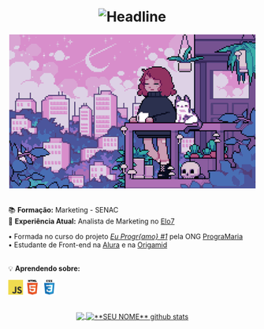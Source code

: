 ### 
<h1 align="center">
  <div align=center>
    <img
      src="https://readme-typing-svg.herokuapp.com?color=F79FB3&size=32&center=true&vCenter=true&width=600&height=50&lines=Oii,+eu+sou+a+Carol!+💟%F0%9F%91%8B;"
      alt="Headline" />
  </div>
</h1>

<div align=center>
<img src="no adventure here___.gif">
</div>
<br>

📚 **Formação:** Marketing - SENAC
<br>
💼 **Experiência Atual:** Analista de Marketing no <a href="https://www.elo7.com.br/">Elo7</a><br>


• Formada no curso do projeto <a href="https://www.programaria.org/curso-online-euprogramo/"><em>Eu Progr{amo} #1</em></a> pela ONG <a href="https://www.programaria.org/">PrograMaria</a><br>
• Estudante de Front-end na <a href="https://www.alura.com.br/">Alura</a> e na <a href="https://www.origamid.com/">Origamid</a><br>
<br>

💡 **Aprendendo sobre:**

<code><img height="30" src="https://raw.githubusercontent.com/github/explore/80688e429a7d4ef2fca1e82350fe8e3517d3494d/topics/javascript/javascript.png"></code>
<code><img height="30" src="https://raw.githubusercontent.com/github/explore/80688e429a7d4ef2fca1e82350fe8e3517d3494d/topics/html/html.png"></code>
<code><img height="30" src="https://raw.githubusercontent.com/github/explore/80688e429a7d4ef2fca1e82350fe8e3517d3494d/topics/css/css.png"></code><br>
<br>

<div align=center>
<a href="https://github.com/carolinwq">
  <img align="center" src="https://github-readme-stats.vercel.app/api/top-langs/?username=carolinwq&theme=dracula&hide_langs_below=1" />
</a>
<a href="https://github.com/carolinwq">
 <img align="center" src="https://github-readme-stats.vercel.app/api?username=carolinwq&show_icons=true&theme=dracula&line_height=27" alt="**SEU NOME** github stats"/>
 </div>
</a>
<br>
<br>




